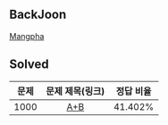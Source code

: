 ## BackJoon 

 [Mangpha](https://www.acmicpc.net/user/mangpha)

## Solved

| 문제  | 문제 제목(링크) | 정답 비율 |
|:-------------:|:-------------:|:------:|
| 1000 | [A+B](https://www.acmicpc.net/problemset/problem/1000) | 41.402% |
       
            